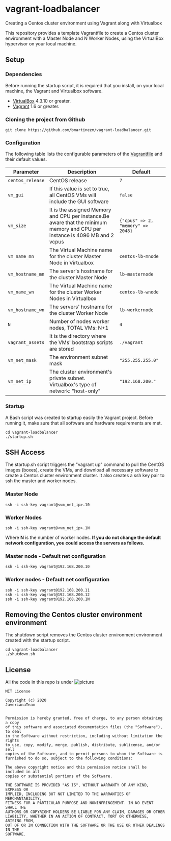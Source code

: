 # vagrant-loadbalancer
Creating a Centos cluster environment using Vagrant along with Virtualbox

<p>This repository provides a template Vagrantfile to create a Centos cluster environment with a Master Node and N Worker Nodes, using the VirtualBox hypervisor on your local machine.</p>

### <h2>Setup</h2>

### Dependencies
<p>Before running the startup script, it is required that you install, on your local machine, the Vagrant and Virtualbox software. </p>

* [VirtualBox][virtualbox] 4.3.10 or greater.
* [Vagrant][vagrant] 1.6 or greater.


### Cloning the project from Github
```
git clone https://github.com/bmartinezm/vagrant-loadbalancer.git
```

### Configuration
The following table lists the configurable parameters of the [Vagrantfile](Vagrantfile) and their default values.

<table>
<thead>
<tr>
<th>Parameter</th>
<th>Description</th>
<th>Default</th>
</tr>
</thead>
<tbody>
<tr>
<td><code>centos_release</code></td>
<td>CentOS release</td>
<td><code>7</code></td>
</tr>
<tr>
<td><code>vm_gui</code></td>
<td>If this value is set to true, all CentOS VMs will include the GUI software</td>
<td><code>false</code></td>
</tr>
<tr>
<td><code>vm_size</code></td>
<td>It is the assigned Memory and CPU per instance.Be aware that the minimum memory and CPU per instance is  4096 MB and 2 vcpus</td>
<td><code>{"cpus" => 2, "memory" => 2048}</code></td>
</tr>
<tr>
<td><code>vm_name_mn</code></td>
<td>The Virtual Machine name for the cluster Master Node in Virtualbox</td>
<td><code>centos-lb-mnode</code></td>
</tr>
<tr>
<td><code>vm_hostname_mn</code></td>
<td>The server's hostname for the cluster Master Node</td>
<td><code>lb-masternode</code></td>
</tr>
<tr>
<td><code>vm_name_wn</code></td>
<td>The Virtual Machine name for the cluster Worker Nodes in Virtualbox</td>
<td><code>centos-lb-wnode</code></td>
</tr>
<tr>
<td><code>vm_hostname_wn</code></td>
<td>The servers' hostname for the cluster Worker Node</td>
<td><code>lb-workernode</code></td>
</tr>
<tr>
<td><code>N</code></td>
<td>Number of nodes worker nodes, TOTAL VMs: N+1</td>
<td><code>4</code></td>
</tr>
<td><code>vagrant_assets</code></td>
<td>It is the directory where the VMs' bootstrap scripts are stored</td>
<td><code>./vagrant</code></td>
</tr>
<tr>
<td><code>vm_net_mask</code></td>
<td>The environment subnet mask</td>
<td><code>"255.255.255.0"</code></td>
</tr>
<tr>
<td><code>vm_net_ip</code></td>
<td>The cluster environment's private subnet. Virtualbox's type of network: "host-only"</td>
<td><code>"192.168.200."</code></td>
</tr>
</tbody>
</table>


### Startup 
<p>A Bash script was created to startup easily the Vagrant project. Before running it, make sure that all software and hardware requirements are met.</p>

```
cd vagrant-loadbalancer
./startup.sh
```

### <h2>SSH Access</h2>
<p>The startup.sh script triggers the "vagrant up" command to pull the CentOS images (boxes), create the VMs, and download all necessary software to create a Centos cluster environment cluster. It also creates a ssh key pair to ssh the master and worker nodes. </p>

<h3>Master Node</h3>

```
ssh -i ssh-key vagrant@<vm_net_ip>.10
```
<h3>Worker Nodes</h3>

```
ssh -i ssh-key vagrant@<vm_net_ip>.1N
```

<p>Where <b>N</b> is the number of worker nodes. <b>If you do not change the default network configuration, you could access the servers as follows.</b></p>

<h3>Master node - Default net configuration</h3>

```
ssh -i ssh-key vagrant@192.168.200.10
```

<h3>Worker nodes - Default net configuration</h3>

```
ssh -i ssh-key vagrant@192.168.200.11
ssh -i ssh-key vagrant@192.168.200.12
ssh -i ssh-key vagrant@192.168.200.1N
```


### <h2>Removing the Centos cluster environment environment</h2>

<p>The shutdown script removes the Centos cluster environment environment created with the startup script.</p>

```
cd vagrant-loadbalancer
./shutdown.sh
```


[virtualbox]: https://www.virtualbox.org/
[vagrant]: https://www.vagrantup.com/downloads.html

<h2>License</h2>

All the code in this repo is under ![picture](https://img.shields.io/badge/license-MIT-brightgreen)

```
MIT License

Copyright (c) 2020
JaverianaTeam


Permission is hereby granted, free of charge, to any person obtaining a copy
of this software and associated documentation files (the "Software"), to deal
in the Software without restriction, including without limitation the rights
to use, copy, modify, merge, publish, distribute, sublicense, and/or sell
copies of the Software, and to permit persons to whom the Software is
furnished to do so, subject to the following conditions:

The above copyright notice and this permission notice shall be included in all
copies or substantial portions of the Software.

THE SOFTWARE IS PROVIDED "AS IS", WITHOUT WARRANTY OF ANY KIND, EXPRESS OR
IMPLIED, INCLUDING BUT NOT LIMITED TO THE WARRANTIES OF MERCHANTABILITY,
FITNESS FOR A PARTICULAR PURPOSE AND NONINFRINGEMENT. IN NO EVENT SHALL THE
AUTHORS OR COPYRIGHT HOLDERS BE LIABLE FOR ANY CLAIM, DAMAGES OR OTHER
LIABILITY, WHETHER IN AN ACTION OF CONTRACT, TORT OR OTHERWISE, ARISING FROM,
OUT OF OR IN CONNECTION WITH THE SOFTWARE OR THE USE OR OTHER DEALINGS IN THE
SOFTWARE.
```
